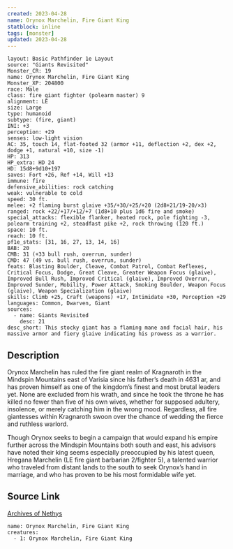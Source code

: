 ```yaml
---
created: 2023-04-28
name: Orynox Marchelin, Fire Giant King
statblock: inline
tags: [monster]
updated: 2023-04-28
---
```

```statblock
layout: Basic Pathfinder 1e Layout
source: "Giants Revisited"
Monster_CR: 19
name: Orynox Marchelin, Fire Giant King
Monster_XP: 204800
race: Male
class: fire giant fighter (polearm master) 9
alignment: LE
size: Large
type: humanoid
subtype: (fire, giant)
INI: +3
perception: +29
senses: low-light vision
AC: 35, touch 14, flat-footed 32 (armor +11, deflection +2, dex +2, dodge +1, natural +10, size -1)
HP: 313
HP_extra: HD 24
HD: 15d8+9d10+197
saves: Fort +26, Ref +14, Will +13
immune: fire
defensive_abilities: rock catching
weak: vulnerable to cold
speed: 30 ft.
melee: +2 flaming burst glaive +35/+30/+25/+20 (2d8+21/19-20/×3)
ranged: rock +22/+17/+12/+7 (1d8+10 plus 1d6 fire and smoke)
special_attacks: flexible flanker, heated rock, pole fighting -3, polearm training +2, steadfast pike +2, rock throwing (120 ft.)
space: 10 ft.
reach: 10 ft.
pf1e_stats: [31, 16, 27, 13, 14, 16]
BAB: 20
CMB: 31 (+33 bull rush, overrun, sunder)
CMD: 47 (49 vs. bull rush, overrun, sunder)
feats: Blasting Boulder, Cleave, Combat Patrol, Combat Reflexes, Critical Focus, Dodge, Great Cleave, Greater Weapon Focus (glaive), Improved Bull Rush, Improved Critical (glaive), Improved Overrun, Improved Sunder, Mobility, Power Attack, Smoking Boulder, Weapon Focus (glaive), Weapon Specialization (glaive)
skills: Climb +25, Craft (weapons) +17, Intimidate +30, Perception +29
languages: Common, Dwarven, Giant
sources:
  - name: Giants Revisited
    desc: 21
desc_short: This stocky giant has a flaming mane and facial hair, his massive armor and fiery glaive indicating his prowess as a warrior.
```
## Description
Orynox Marchelin has ruled the fire giant realm of Kragnaroth in the Mindspin Mountains east of Varisia since his father’s death in 4631 ar, and has proven himself as one of the kingdom’s finest and most brutal leaders yet. None are excluded from his wrath, and since he took the throne he has killed no fewer than five of his own wives, whether for supposed adultery, insolence, or merely catching him in the wrong mood. Regardless, all fire giantesses within Kragnaroth swoon over the chance of wedding the fierce and ruthless warlord.

Though Orynox seeks to begin a campaign that would expand his empire further across the Mindspin Mountains both south and east, his advisors have noted their king seems especially preoccupied by his latest queen, Hregana Marchelin (LE fire giant barbarian 2/fighter 5), a talented warrior who traveled from distant lands to the south to seek Orynox’s hand in marriage, and who has proven to be his most formidable wife yet.
## Source Link
[Archives of Nethys](https://aonprd.com/MonsterDisplay.aspx?ItemName=Orynox%20Marchelin%2C%20Fire%20Giant%20King)
```encounter-table
name: Orynox Marchelin, Fire Giant King
creatures:
  - 1: Orynox Marchelin, Fire Giant King
```
